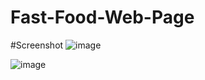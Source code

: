 # Fast-Food-Web-Page

#Screenshot
![image](https://user-images.githubusercontent.com/73062879/147402762-52b2357d-3144-4208-9c5d-9bf291a27c00.png)

![image](https://user-images.githubusercontent.com/73062879/147402806-eb042657-2912-4ab3-a5b6-194400af8f8e.png)

